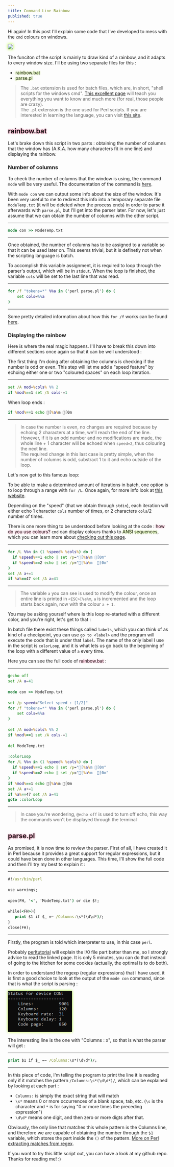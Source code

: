 ```yaml
---
title: Command Line Rainbow
published: true
---
```


Hi again! In this post I'll explain some code that I've developed to mess with the `cmd` colours on windows.

<img src="https://user-images.githubusercontent.com/74323383/126896875-0ae9ac47-6c8d-45e7-a427-db4c3e22cc03.png" class="border" />

The funciton of the script is mainly to draw kind of a rainbow, and it adapts to every window size.
I'll be using two separate files for this :

* <span class="green">rainbow.bat</span>
* <span class="green">parse.pl</span>

>The `.bat` extension is used for batch files, which are, in short, "shell scripts for the windows cmd". [This excellent page](https://www.robvanderwoude.com/)  will teach you everything you want to know and much more (for real, those people are crazy).<br>
>The `.pl` extension is the one used for Perl scripts. If you are interested in learning the language, you can visit [this site](https://www.perltutorial.org/).<br>

## <span class="pink">rainbow.bat</span>

Let's brake down this script in two parts : obtaining the number of columns that the window has (A.K.A. how many characters fit in one line) and displaying the rainbow.

### Number of columns

To check the number of columns that the window is using, the command `mode` will be very useful. The documentation of the command is [here](https://docs.microsoft.com/en-us/windows-server/administration/windows-commands/mode).

With `mode con` we can output some info about the size of the window. It's been very useful to me to redirect this info into a temporary separate file `ModeTemp.txt` (it will be deleted when the process ends) in order to parse it afterwards with `parse.pl`, but I'll get into the parser later. For now, let's just assume that we can obtain the number of columns with the other script.
* * *
```bat
mode con >> ModeTemp.txt
```
* * *

Once obtained, the number of columns has to be assigned to a variable so that it can be used later on. This seems trivial, but it is definetly not when the scripting language is batch.

To accomplish this variable assignment, it is required to loop through the parser's output, which will be in `stdout`. When the loop is finished, the variable `cols` will be set to the last line that was read.

* * *
```bat
for /f "tokens=*" %%a in ('perl parse.pl') do (
    set cols=%%a
)
```
* * *

Some pretty detailed information about how this `for /f` works can be found [here](https://ss64.com/nt/for_f.html).

### Displaying the rainbow

Here is where the real magic happens. I'll have to break this down into different sections once again so that it can be well understood :

The first thing I'm doing after obtaining the columns is checking if the number is odd or even. This step will let me add a "speed feature" by echoing either one or two "coloured spaces" on each loop iteration.
* * *
```bat
set /A mod=%cols% %% 2
if %mod%==1 set /A cols-=1
```
When loop ends :
```bat
if %mod%==1 echo [%a%m [0m
```
* * *
>In case the number is even, no changes are required because by echoing 2 characters at a time, we'll reach the end of the line.<br>
>However, if it is an odd number and no modifications are made, the whole line + 1 character will be echoed when `speed=2`, thus colouring the next line.<br>
>The required change in this last case is pretty simple, when the number of columns is odd, substract 1 to it and echo outside of the loop.<br>

Let's now get to this famous loop:

To be able to make a determined amount of iterations in batch, one option is to loop through a range with `for /L`. Once again, for more info look at [this website](https://ss64.com/nt/for_l.html).

Depending on the "speed" (that we obtain through `stdin`), each iteration will either echo 1 character `cols` number of times, or 2 characters `cols`/2 number of times.

There is one more thing to be understood before looking at the code : <span class="pink">how do you use colours?</span> `cmd` can display colours thanks to <span class="green">ANSI sequences</span>, which you can learn more about [checking out this page](https://www.robvanderwoude.com/ansi.php).

* * *
```bat
for /L %%n in (1 %speed% %cols%) do (
  if %speed%==1 echo | set /p="[%a%m [0m"
  if %speed%==2 echo | set /p="[%a%m  [0m"
)
set /A a+=1
if %a%==47 set /A a=41
```
* * *
>The variable `a` you can see is used to modify the colour, once an entire line is printed in `<ESC>[%a%m`, `a` is incremented and the loop starts back again, now with the colour `a + 1`.

You may be asking yourself where is this loop re-started with a different color, and you're right, let's get to that :

In batch file there exist these things called `labels`, which you can think of as kind of a checkpoint, you can use `go to <label>` and the program will execute the code that is under that `label`.
The name of the only label I use in the script is `colorLoop`, and it is what lets us go back to the beginning of the loop with a different value of `a` every time.

Here you can see the full code of <span class="pink">rainbow.bat</span> :
* * *
```bat
@echo off
set /A a=41

mode con >> ModeTemp.txt

set /p speed="Select speed : [1/2]"
for /f "tokens=*" %%a in ('perl parse.pl') do (
    set cols=%%a
)

set /A mod=%cols% %% 2
if %mod%==1 set /A cols-=1

del ModeTemp.txt

:colorLoop
for /L %%n in (1 %speed% %cols%) do (
  if %speed%==1 echo | set /p="[%a%m [0m"
  if %speed%==2 echo | set /p="[%a%m  [0m"
)
if %mod%==1 echo [%a%m [0m
set /A a+=1
if %a%==47 set /A a=41
goto :colorLoop
```
* * *
>In case you're wondering, `@echo off` is used to turn off echo, this way the commands won't be displayed through the terminal

## <span class="pink">parse.pl</span>

As promised, it is now time to review the parser. First of all, I have created it in Perl because it provides a great support for regular expressions, but it could have been done in other languages.
This time, I'll show the full code and then I'll try my best to explain it :

* * *
```bat
#!/usr/bin/perl

use warnings;

open(FH, '<', 'ModeTemp.txt') or die $!;

while(<FH>){
   print $1 if $_ =~ /Columns:\s*(\d\d*)/;
}
close(FH);
```
* * *

Firstly, the program is told which interpreter to use, in this case `perl`.

Probably [perltutorial](https://www.perltutorial.org/perl-open-file/) will explain the I/0 file part better than me, so I strongly advice to read the linked page. It is only 5 minutes, you can do that instead of going to the kitchen for some cookies (actually, the optimal is to do both).

In order to understand the regexp (regular expressions) that I have used, it is first a good choice to look at the output of the `mode con` command, since that is what the script is parsing :

<img src="https://raw.githubusercontent.com/peixetlift/peixetlift.github.io/master/assets/2021-07-25%2016_03_04-Window.png" class="border" />

The interesting line is the one with "Columns : x", so that is what the parser will get :

* * *
```bat
print $1 if $_ =~ /Columns:\s*(\d\d*)/;
```
* * *
In this piece of code, I'm telling the program to print the line it is reading only if it matches the pattern `/Columns:\s*(\d\d*)/`, which can be explained by looking at each part :
* `Columns:` is simply the exact string that will match
* `\s*` means 0 or more occurrences of a blank space, tab, etc. (`\s` is the character and `*` is for saying "0 or more times the preceding expression")
* `\d\d*` means one digit, and then zero or more digts after that.

Obviously, the only line that matches this whole pattern is the Columns line, and therefore we are capable of obtaining the number through the `$1` variable, which stores the part inside the `()` of the pattern. [More on Perl extracting matches from regex](https://www.perltutorial.org/regular-expression-extracting-matches/).

If you want to try this little script out, you can have a look at my github repo. Thanks for reading me! :)
<style>
  .border {   
  border-width: 0px;
  border-color: #7FFF00;
  border-style: groove;
  box-shadow: 0px 0px 8px #ADFF2F} 
 .green {
 text-shadow : 0px 0px 4px #ADFF2F }
 .pink {
 text-shadow : 0px 0px 4px #ff6699 }
</style>
